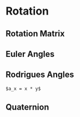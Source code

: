 # Rotation

## Rotation Matrix

## Euler Angles

## Rodrigues Angles

`$a_x = x * y$`

## Quaternion
